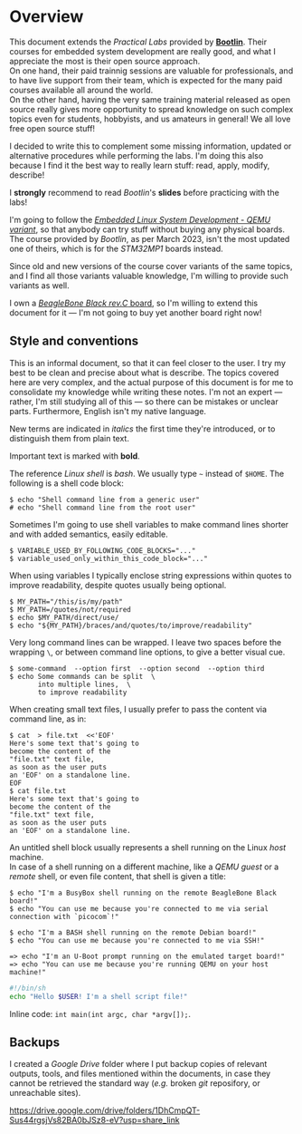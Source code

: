 # Overview

This document extends the *Practical Labs* provided by [**Bootlin**](https://bootlin.com/).
Their courses for embedded system development are really good, and what I appreciate the most is their open source approach.<br/>
On one hand, their paid trainnig sessions are valuable for professionals, and to have live support from their team, which is expected for the many paid courses available all around the world.<br/>
On the other hand, having the very same training material released as open source really gives more opportunity to spread knowledge on such complex topics even for students, hobbyists, and us amateurs in general!
We all love free open source stuff!

I decided to write this to complement some missing information, updated or alternative procedures while performing the labs.
I'm doing this also because I find it the best way to really learn stuff: read, apply, modify, describe!

I **strongly** recommend to read *Bootlin*'s **slides** before practicing with the labs!

I'm going to follow the
[*Embedded Linux System Development - QEMU variant*](https://bootlin.com/doc/training/embedded-linux-qemu/),
so that anybody can try stuff without buying any physical boards.
The course provided by *Bootlin*, as per March 2023, isn't the most updated one of theirs, which is for the *STM32MP1* boards instead.

Since old and new versions of the course cover variants of the same topics, and I find all those variants valuable knowledge, I'm willing to provide such variants as well.

I own a [*BeagleBone Black rev.C* board](https://beagleboard.org/black),
so I'm willing to extend this document for it &mdash; I'm not going to buy yet another board right now!


## Style and conventions

This is an informal document, so that it can feel closer to the user.
I try my best to be clean and precise about what is describe.
The topics covered here are very complex, and the actual purpose of this document is for me to consolidate my knowledge while writing these notes.
I'm not an expert &mdash; rather, I'm still studying all of this &mdash; so there can be mistakes or unclear parts.
Furthermore, English isn't my native language.

New terms are indicated in *italics* the first time they're introduced, or to distinguish them from plain text.

Important text is marked with **bold**.

The reference *Linux shell* is *bash*. We usually type `~` instead of `$HOME`.
The following is a shell code block:

```console
$ echo "Shell command line from a generic user"
# echo "Shell command line from the root user"
```

Sometimes I'm going to use shell variables to make command lines shorter and with added semantics, easily editable.

```console
$ VARIABLE_USED_BY_FOLLOWING_CODE_BLOCKS="..."
$ variable_used_only_within_this_code_block="..."
```

When using variables I typically enclose string expressions within quotes to improve readability, despite quotes usually being optional.

```console
$ MY_PATH="/this/is/my/path"
$ MY_PATH=/quotes/not/required
$ echo $MY_PATH/direct/use/
$ echo "${MY_PATH}/braces/and/quotes/to/improve/readability"
```

Very long command lines can be wrapped. I leave two spaces before the wrapping `\`, or between command line options, to give a better visual cue.

```console
$ some-command  --option first  --option second  --option third
$ echo Some commands can be split  \
       into multiple lines,  \
       to improve readability
```

When creating small text files, I usually prefer to pass the content via command line, as in:

```console
$ cat  > file.txt  <<'EOF'
Here's some text that's going to
become the content of the
"file.txt" text file,
as soon as the user puts
an 'EOF' on a standalone line.
EOF
$ cat file.txt
Here's some text that's going to
become the content of the
"file.txt" text file,
as soon as the user puts
an 'EOF' on a standalone line.
```

An untitled shell block usually represents a shell running on the Linux *host* machine.<br/>
In case of a shell running on a different machine, like a *QEMU guest* or a *remote* shell, or even file content, that shell is given a title:

```console title="picocomBBB - BusyBox"
$ echo "I'm a BusyBox shell running on the remote BeagleBone Black board!"
$ echo "You can use me because you're connected to me via serial connection with `picocom`!"
```

```console title="ssh - Debian"
$ echo "I'm a BASH shell running on the remote Debian board!"
$ echo "You can use me because you're connected to me via SSH!"
```

``` title="QEMU - U-Boot"
=> echo "I'm an U-Boot prompt running on the emulated target board!"
=> echo "You can use me because you're running QEMU on your host machine!"
```

```sh title="script.sh"
#!/bin/sh
echo "Hello $USER! I'm a shell script file!"
```

Inline code: `int main(int argc, char *argv[]);`.


## Backups

I created a *Google Drive* folder where I put backup copies of relevant outputs, tools, and files mentioned within the documents, in case they cannot be retrieved the standard way (*e.g.* broken *git* reposifory, or unreachable sites).

<https://drive.google.com/drive/folders/1DhCmpQT-Sus44rgsjVs82BA0bJSz8-eV?usp=share_link>
